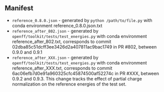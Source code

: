 ## Manifest
- `reference_0.8.0.json` - generated by `python /path/to/file.py` with conda environment reference_0.8.0.json.txt
- `reference_after_802.json` - generated by `openff/toolkit/tests/test_energies.py` with conda environment reference_after_802.txt, corresponds to commit 02dba85c51dcff3ee3426d2a407811ac9bac1749 in PR #802, between 0.9.0 and 0.9.1
- `reference_after_XXX.json` - generated by `openff/toolkit/tests/test_energies.py` with conda environment reference_after_XXX.txt, corresponds to commit 6ac06efb7d0e91a960325cfc45874500af52274c in PR #XXX, between 0.9.2 and 0.9.3. 
  This change tracks the effect of partial charge normalization on the reference energies of the test set.
